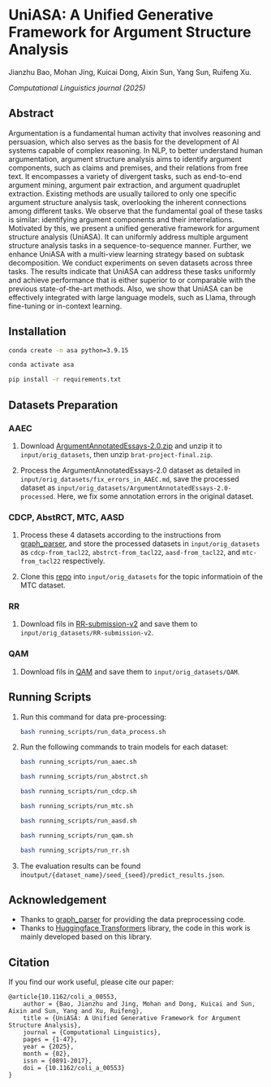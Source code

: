 # UniASA: A Unified Generative Framework for Argument Structure Analysis

Jianzhu Bao, Mohan Jing, Kuicai Dong, Aixin Sun, Yang Sun, Ruifeng Xu.

*Computational Linguistics journal (2025)*

## Abstract

Argumentation is a fundamental human activity that involves reasoning and persuasion, which also serves as the basis for the development of AI systems capable of complex reasoning. In NLP, to better understand human argumentation, argument structure analysis aims to identify argument components, such as claims and premises, and their relations from free text. It encompasses a variety of divergent tasks, such as end-to-end argument mining, argument pair extraction, and argument quadruplet extraction. Existing methods are usually tailored to only one specific argument structure analysis task, overlooking the inherent connections among different tasks. We observe that the fundamental goal of these tasks is similar: identifying argument components and their interrelations. Motivated by this, we present a unified generative framework for argument structure analysis (UniASA). It can uniformly address multiple argument structure analysis tasks in a sequence-to-sequence manner. Further, we enhance UniASA with a multi-view learning strategy based on subtask decomposition. We conduct experiments on seven datasets across three tasks. The results indicate that UniASA can address these tasks uniformly and achieve performance that is either superior to or comparable with the previous state-of-the-art methods. Also, we show that UniASA can be effectively integrated with large language models, such as Llama, through fine-tuning or in-context learning.

## Installation

```bash
conda create -n asa python=3.9.15

conda activate asa

pip install -r requirements.txt
```

## Datasets Preparation

### AAEC

1. Download [ArgumentAnnotatedEssays-2.0.zip](https://tudatalib.ulb.tu-darmstadt.de/handle/tudatalib/2422) and unzip it to `input/orig_datasets`, then unzip `brat-project-final.zip`.

2. Process the ArgumentAnnotatedEssays-2.0 dataset as detailed in `input/orig_datasets/fix_errors_in_AAEC.md`, save the processed dataset as `input/orig_datasets/ArgumentAnnotatedEssays-2.0-processed`. Here, we fix some annotation errors in the original dataset.

### CDCP, AbstRCT, MTC, AASD

1. Process these 4 datasets according to the instructions from [graph_parser](https://github.com/hitachi-nlp/graph_parser/tree/main/examples/multitask_am), and store the processed datasets in `input/orig_datasets` as `cdcp-from_tacl22`, `abstrct-from_tacl22`, `aasd-from_tacl22`, and `mtc-from_tacl22` respectively.

2. Clone this [repo](https://github.com/peldszus/arg-microtexts.git) into `input/orig_datasets` for the topic informatioin of the MTC dataset.

### RR

1. Download fils in [RR-submission-v2](https://github.com/LiyingCheng95/ArgumentPairExtraction/tree/master/data/RR-submission-v2) and save them to `input/orig_datasets/RR-submission-v2`.

### QAM

1. Download fils in [QAM](https://github.com/guojiapub/QuadTAG/tree/main/data/QAM) and save them to `input/orig_datasets/QAM`.

## Running Scripts

1. Run this command for data pre-processing:

    ```bash
    bash running_scripts/run_data_process.sh
    ```

2. Run the following commands to train models for each dataset:

    ```bash
    bash running_scripts/run_aaec.sh

    bash running_scripts/run_abstrct.sh

    bash running_scripts/run_cdcp.sh

    bash running_scripts/run_mtc.sh

    bash running_scripts/run_aasd.sh

    bash running_scripts/run_qam.sh

    bash running_scripts/run_rr.sh
    ```

3. The evaluation results can be found in`output/{dataset_name}/seed_{seed}/predict_results.json`.

## Acknowledgement

- Thanks to [graph_parser](https://github.com/hitachi-nlp/graph_parser/tree/main/examples/multitask_am) for providing the data preprocessing code.
- Thanks to [Huggingface Transformers](https://github.com/huggingface/transformers) library, the code in this work is mainly developed based on this library.

## Citation

If you find our work useful, please cite our paper:

```
@article{10.1162/coli_a_00553,
    author = {Bao, Jianzhu and Jing, Mohan and Dong, Kuicai and Sun, Aixin and Sun, Yang and Xu, Ruifeng},
    title = {UniASA: A Unified Generative Framework for Argument Structure Analysis},
    journal = {Computational Linguistics},
    pages = {1-47},
    year = {2025},
    month = {02},
    issn = {0891-2017},
    doi = {10.1162/coli_a_00553}
}
```
